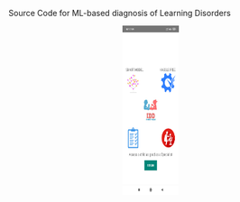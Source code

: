 Source Code for ML-based diagnosis of Learning Disorders

<div align = "center">
  <img src = "/Screenshots/Screenshot_2019-11-02-10-17-08-953_com.example.idd.png" width = "100px" height="300px"</img>
</div>  

